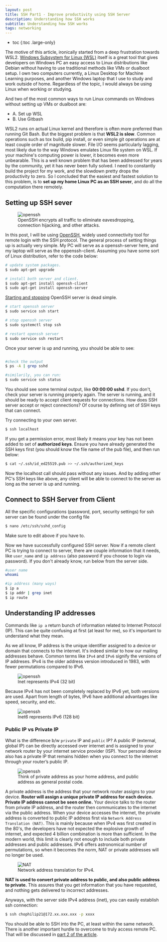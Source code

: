```yaml
---
layout: post
title: SSH Part1 - Improve productivity using SSH Server
description: Understanding how SSH works
subtitle: Understanding how SSH works
tags: networking
---
```


* toc
{:toc .large-only}

The motive of this article, ironically started from a deep frustration towards WSL2. [Windows Subsystem for Linux (WSL)](https://learn.microsoft.com/en-us/windows/wsl/install) itself is a great tool that gives developers on Windows PC an easy access to Linux distributions like Debian without having to use traditional methods like VMs or dualboot setup. I own two computers currently, a Linux Desktop for Machine Learning purposes, and another Windows laptop that I use to study and work outside of home. Regardless of the topic, I would always be using Linux when working or studying. 

And two of the most common ways to run Linux commands on Windows without setting up VMs or dualboot are:

- A. Set up WSL
- B. Use Gitbash

WSL2 runs on actual Linux kernel and therefore is often more preferred than running Git Bash. But the biggest problem is that **WSL2 is slow**. Common operations such as tox build, pip install, or even simple git operations are at least couple order of magnitude slower. File I/O seems particularly lagging, most likely due to the way Windows emulates Linux file system on WSL. If your machine's computing power is lower, it becomes even more unbearable. This is a well known problem that has been addressed for years by the community, yet it has never been fully solved. I need to constantly build the project for my work, and the slowdown pretty drops the productivity to zero. So I concluded that the easiest and fastest solution to this problem, is to **set up my home Linux PC as an SSH sever**, and do all the computation there remotely.  

## Setting up SSH sever 

<figure>
<img src="https://www.openssh.com/images/openssh.gif" alt="openssh">
<figcaption>OpenSSH encrypts all traffic to eliminate eavesdropping, connection hijacking, and other attacks.</figcaption>
</figure>

In this post, I will be using [OpenSSH](https://www.openssh.com/), widely used connectivity tool for remote login with the SSH protocol.
The general process of setting things up is actually very simple. My PC will serve as a openssh-server here, and my laptop will serve as the oppenssh-client. Assuming you have some sort of Linux distribution, refer to the code below:  

```bash
# update system packages.
$ sudo apt-get upgrade

# install both server and client.
$ sudo apt-get install openssh-client
$ sudo apt-get install openssh-server
```

[Starting and stopping](https://www.cyberciti.biz/faq/howto-start-stop-ssh-server/) OpenSSH server is dead simple.  

```bash
# start openssh server
$ sudo service ssh start

# stop openssh server
$ sudo systemctl stop ssh

# restart openssh server
$ sudo service ssh restart
```

Once your server is up and running, you should be able to see:

```bash

#check the output
$ ps -A | grep sshd

#similarily, you can run:
$ sudo service ssh status
```
You should see some terminal output, like **00:00:00 sshd**. If you don't, check your server is running properly again. The server is running, and it should be ready to accept client requests for connections. How does SSH server accept or reject connections? Of course by defining set of SSH keys that can connect.  

Try connecting to your own server.

```bash
$ ssh localhost 
```

If you get a permission error, most likely it means your key has not been added to set of **authorized keys**. Ensure you have already generated the SSH keys first (you should know the file name of the pub file), and then run below:

```bash
$ cat ~/.ssh/id_ed25519.pub >> ~/.ssh/authorized_keys
```

Now the localhost call should pass without any issues. And by adding other PC's SSH keys like above, any client will be able to connect to the server as long as the server is up and running. 

## Connect to SSH Server from Client

All the specific configurations (password, port, security settings) for ssh server can be found under the config file 

```bash
$ nano /etc/ssh/sshd_config
```

Make sure to edit above if you have to.

Now we have successfully configured SSH server. Now if a remote client PC is trying to connect to server, there are couple information that it needs, like `user_name` and `ip address` (also password if you choose to login via password). If you don't already know, run below from the server side.

```bash
#user name
whoami

#ip address (many ways)
$ ip a
$ ip addr | grep inet
$ ip route
```

## Understanding IP addresses 

Commands like `ip a` return bunch of information related to Internet Protocol (IP). This can be quite confusing at first (at least for me), so it's important to understand what they mean. 

As we all know, IP address is the unique identifier assigned to a device or domain that connects to the internet. It's indeed similar to how our mailing addresses behave. Common terms like `IPv4` and `IPv6` signify the versions of IP addreses. IPv4 is the older address version introduced in 1983, with fewer permutations compared to IPv6. 

<figure>
<img src="https://media.fs.com/images/community/upload/kindEditor/202110/07/ipv4-adress-1633571300-dsz7s7aL9Q.png" alt="openssh">
<figcaption>Inet represents IPv4 (32 bit) </figcaption>
</figure>


Because IPv4 has not been completely replaced by IPv6 yet, both versions are used. Apart from length of bytes, IPv6 have additional advantages like speed, security, and etc. 

<figure>
<img src="https://media.fs.com/images/community/upload/kindEditor/202110/07/ipv6-address-1633571321-vaS1xaeWr9.png" alt="openssh">
<figcaption>Inet6 represents IPv6 (128 bit) </figcaption>
</figure>

### Public IP vs Private IP 

What is the difference b/w `private` IP and `public` IP? A public IP (external, global IP) can be directly accessed over internet and is assigned to your network router by your internet service provider (ISP). Your personal device also has a private IP that remains hidden when you connect to the internet through your router’s public IP.

<figure>
<img src="https://signal.avg.com/hs-fs/hubfs/Blog_Content/Avg/Signal/AVG%20Signal%20Images/Public%20vs.%20local%20IP%20addresses%20(Signal)/Public-vs-local-IP-addresses.png?width=1320&name=Public-vs-local-IP-addresses.png" alt="openssh">
<figcaption>Think of private address as your home address, and public address as general postal code. </figcaption>
</figure>

A private address is the address that your network router assigns to your device. <b>Router will assign a unique private IP address for each device. Private IP address cannot be seen online.</b> Your device talks to the router from private IP address, and the router then communicates to the internet via the public address. When your device accesses the internet, the private address is converted to public IP address first via `Network Address Translation (NAT)`. This is mainly because when IPv4 was first created in the 80's, the developers have not expected the explosive growth of internet, and expected 4 billion combination is more than sufficient. In the modern world, this limit is clearly not enough to include both private addresses and public addresses. IPv6 offers astronomical number of permutations, so when it becomes the norm, NAT or private addresses will no longer be used.  

<figure>
<img src="https://techdocs.f5.com/content/dam/f5/kb/global/solutions/K41572395_images.html/Outbound%20NAT%20Updated.jpg" alt="NAT">
<figcaption>Network address translation for IPv4. </figcaption>
</figure>

**NAT is used to convert private address to public, and also public address to private.** This assures that you get information that you have requested, and nothing gets delivered to incorrect addresses. 

Anyways, with the server side IPv4 address (inet), you can easily establish ssh connection:

```bash
$ ssh chophilip21@172.xx.xxx.xxx -p xxxx
```

You should be able to SSH into the PC, at least within the same network. There is another important hurdle to overcome to truly access remote PC. That will be discussed in [part 2 of the article](https://chophilip21.github.io/openssh_part2/). 








